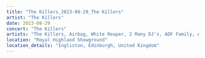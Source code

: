 ```yaml
---
title: "The Killers_2023-08-29_The Killers"
artist: "The Killers"
date: 2023-08-29
concert: "The Killers"
artists: "The Killers, Airbag, White Reaper, 2 Many DJ's, ADF Family, Artemas, Adriatique, Aitch, Ay Wing, Anna Kramer, Celeste Buckingham & King Shaolin, 311, Arlo Parks, 5 Seconds of Summer, Apache 207, arlie, Álvaro Soler, Andy C, alt-J, Aczino, Johnny Marr"
location: "Royal Highland Showground"
location_details: "Ingliston, Edinburgh, United Kingdom"
---
```


